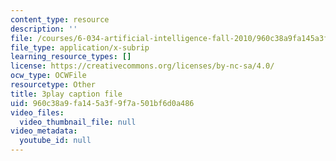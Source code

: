 ```yaml
---
content_type: resource
description: ''
file: /courses/6-034-artificial-intelligence-fall-2010/960c38a9fa145a3f9f7a501bf6d0a486_09mb78oiPkA.vtt
file_type: application/x-subrip
learning_resource_types: []
license: https://creativecommons.org/licenses/by-nc-sa/4.0/
ocw_type: OCWFile
resourcetype: Other
title: 3play caption file
uid: 960c38a9-fa14-5a3f-9f7a-501bf6d0a486
video_files:
  video_thumbnail_file: null
video_metadata:
  youtube_id: null
---
```

